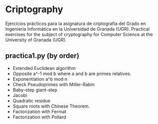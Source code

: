 Criptography
============

Ejercicios prácticos para la asignatura de criptografía del Grado en Ingeniería Informática en la Universidad de Granada (UGR). 
Practical exercises for the subject of cryptography for Computer Science at the University of Granada (UGR).

practica1.py (by order)
------------

- Extended Euclidean algorithm
- Opposite a^-1 mod b where a and b are primes relatives. 
- Exponentiation a^b mod n
- Check Pseudoprimes with Miller-Rabin 
- Baby-step giant-step
- Jacobi
- Quadratic residue
- Square roots with Chinese Theorem.
- Factorization with Fermat
- Factorization with Pollard

